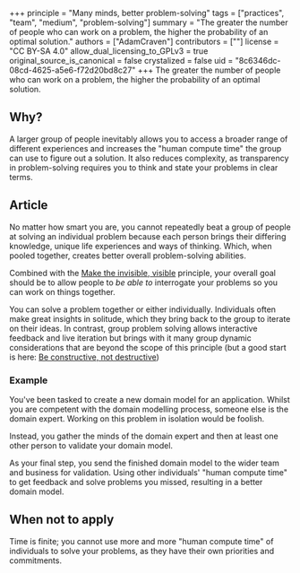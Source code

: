 +++
principle = "Many minds, better problem-solving"
tags = ["practices", "team", "medium", "problem-solving"]
summary = "The greater the number of people who can work on a problem, the higher the probability of an optimal solution."
authors = ["AdamCraven"]
contributors = [""]
license = "CC BY-SA 4.0"
allow_dual_licensing_to_GPLv3 = true
original_source_is_canonical = false
crystalized = false
uid = "8c6346dc-08cd-4625-a5e6-f72d20bd8c27"
+++
The greater the number of people who can work on a problem, the higher the probability of an optimal solution.

## Why?

A larger group of people inevitably allows you to access a broader range of different experiences and increases the "human compute time" the group can use to figure out a solution. It also reduces complexity, as transparency in problem-solving requires you to think and state your problems in clear terms.


## Article

No matter how smart you are, you cannot repeatedly beat a group of people at solving an individual problem because each person brings their differing knowledge, unique life experiences and ways of thinking. Which, when pooled together, creates better overall problem-solving abilities.

Combined with the [Make the invisible, visible](/p/make-the-invisible-visible/) principle, your overall goal should be to allow people to *be able to* interrogate your problems so you can work on things together.

You can solve a problem together or either individually. Individuals often make great insights in solitude, which they bring back to the group to iterate on their ideas. In contrast, group problem solving allows interactive feedback and live iteration but brings with it many group dynamic considerations that are beyond the scope of this principle (but a good start is here: [Be constructive, not destructive](/p/be-constructive-not-destructive/))

### Example

You've been tasked to create a new domain model for an application. Whilst you are competent with the domain modelling process, someone else is the domain expert. Working on this problem in isolation would be foolish.

Instead, you gather the minds of the domain expert and then at least one other person to validate your domain model.

As your final step, you send the finished domain model to the wider team and business for validation. Using other individuals' "human compute time" to get feedback and solve problems you missed, resulting in a better domain model.

## When not to apply

Time is finite; you cannot use more and more "human compute time" of individuals to solve your problems, as they have their own priorities and commitments.
